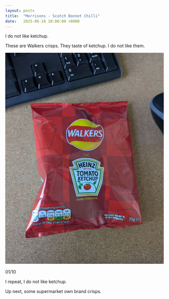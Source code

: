 ```yaml
---
layout: posts
title:  "Morrisons - Scotch Bonnet Chilli"
date:   2025-06-18 10:00:00 +0000
---
```


I do not like ketchup.

<!--excerpt-->

These are Walkers crisps. They taste of ketchup. I do not like them. 

<img style="max-height:50vh" src="/assets/images/wtk.jpg" alt="Walkers Tomato Ketchup"/>

01/10 

I repeat, I do not like ketchup.

Up next, some supermarket own brand crisps.
